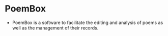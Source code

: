 # PoemBox

* PoemBox is a software to facilitate the editing and analysis of poems as well as the management of their records.
